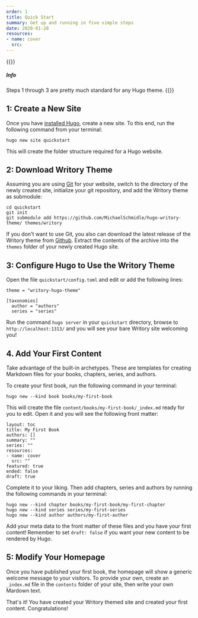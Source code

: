 ```yaml
---
order: 1
title: Quick Start
summary: Get up and running in five simple steps
date: 2020-01-28
resources:
- name: cover
  src: 
---
```


{{<alert class="wy-alert-info">}}
##### Info

Steps 1 through 3 are pretty much standard for any Hugo theme.
{{</alert>}}

## 1: Create a New Site

Once you have [installed Hugo](https://gohugo.io/getting-started/installing), create a new site. To this end, run the following command from your terminal:

```
hugo new site quickstart
```

This will create the folder structure required for a Hugo website.

## 2: Download Writory Theme

Assuming you are using [Git](https://git-scm.com/) for your website, switch to the directory of the newly created site, initialize your git repository, and add the Writory theme as submodule:

```
cd quickstart
git init
git submodule add https://github.com/MichaelSchmidle/hugo-writory-theme/ themes/writory
```

If you don't want to use Git, you also can download the latest release of the Writory theme from [Github](https://github.com/MichaelSchmidle/writory-hugo-theme/releases/). Extract the contents of the archive into the ``themes`` folder of your newly created Hugo site.

## 3: Configure Hugo to Use the Writory Theme

Open the file ``quickstart/config.toml`` and edit or add the following lines:

```
theme = "writory-hugo-theme"

[taxonomies]
  author = "authors"
  series = "series"
```

Run the command ``hugo server`` in your ``quickstart`` directory, browse to ``http://localhost:1313/`` and you will see your bare Writory site welcoming you!

## 4. Add Your First Content

Take advantage of the built-in archetypes. These are templates for creating Markdown files for your books, chapters, series, and authors.

To create your first book, run the following command in your terminal:

```
hugo new --kind book books/my-first-book
```

This will create the file ``content/books/my-first-book/_index.md`` ready for you to edit. Open it and you will see the following front matter:

```
layout: toc
title: My First Book
authors: []
summary: ""
series: ""
resources:
- name: cover
  src: ""
featured: true
ended: false
draft: true
```

Complete it to your liking. Then add chapters, series and authors by running the following commands in your terminal:

```
hugo new --kind chapter books/my-first-book/my-first-chapter
hugo new --kind series series/my-first-series
hugo new --kind author authors/my-first-author
```

Add your meta data to the front matter of these files and you have your first content! Remember to set ``draft: false`` if you want your new content to be rendered by Hugo.

## 5: Modify Your Homepage

Once you have published your first book, the homepage will show a generic welcome message to your visitors. To provide your own, create an ``_index.md`` file in the ``contents`` folder of your site, then write your own Mardown text.

That's it! You have created your Writory themed site and created your first content. Congratulations!
